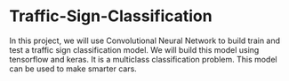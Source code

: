 # Traffic-Sign-Classification
In this project, we will use Convolutional Neural Network to build train and test a traffic sign classification model. We will build this model using tensorflow and keras. It is a multiclass classification problem. This model can be used to make smarter cars.
